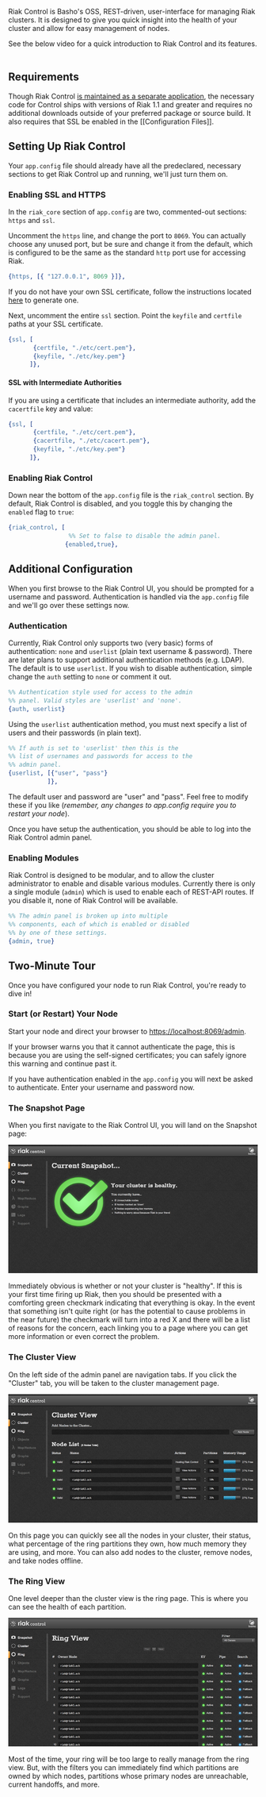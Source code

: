 Riak Control is Basho's OSS, REST-driven, user-interface for managing Riak clusters. It is designed to give you quick insight into the health of your cluster and allow for easy management of nodes.

See the below video for a quick introduction to Riak Control and its features.
<br></br>
<div style="display:none" class="iframe-video" id="http://player.vimeo.com/video/38345840"></div>

## Requirements

Though Riak Control [is maintained as a separate application](https://github.com/basho/riak_control), the necessary code for Control ships with versions of Riak 1.1 and greater and requires no additional downloads outside of your preferred package or source build. It also requires that SSL be enabled in the [[Configuration Files]].

## Setting Up Riak Control

Your `app.config` file should already have all the predeclared, necessary sections to get Riak Control up and running, we'll just turn them on.

### Enabling SSL and HTTPS

In the `riak_core` section of `app.config` are two, commented-out sections: `https` and `ssl`.

Uncomment the `https` line, and change the port to `8069`. You can actually choose any unused port, but be sure and change it from the default, which is configured to be the same as the standard `http` port use for accessing Riak.

```erlang
{https, [{ "127.0.0.1", 8069 }]},
```

If you do not have your own SSL certificate, follow the instructions
located [here](http://www.akadia.com/services/ssh_test_certificate.html)
to generate one.

Next, uncomment the entire `ssl` section.  Point the `keyfile` and
`certfile` paths at your SSL certificate.

```erlang
{ssl, [
       {certfile, "./etc/cert.pem"},
       {keyfile, "./etc/key.pem"}
      ]},
```

#### SSL with Intermediate Authorities

If you are using a certificate that includes an intermediate authority, add the `cacertfile` key and value:

```erlang
{ssl, [
       {certfile, "./etc/cert.pem"},
       {cacertfile, "./etc/cacert.pem"},
       {keyfile, "./etc/key.pem"}
      ]},
```

### Enabling Riak Control

Down near the bottom of the `app.config` file is the `riak_control` section. By default, Riak Control is disabled, and you toggle this by changing the `enabled` flag to `true`:

```erlang
{riak_control, [
				 %% Set to false to disable the admin panel.
			    {enabled,true},
```

## Additional Configuration

When you first browse to the Riak Control UI, you should be prompted for a username and password. Authentication is handled via the `app.config` file and we'll go over these settings now.

### Authentication

Currently, Riak Control only supports two (very basic) forms of authentication: `none` and `userlist` (plain text username & password). There are later plans to support additional authentication methods (e.g. LDAP). The default is to use `userlist`. If you wish to disable authentication, simple change the `auth` setting to `none` or comment it out.

```erlang
%% Authentication style used for access to the admin
%% panel. Valid styles are 'userlist' and 'none'.
{auth, userlist}
```

Using the `userlist` authentication method, you must next specify a list of users and their passwords (in plain text).

```erlang
%% If auth is set to 'userlist' then this is the
%% list of usernames and passwords for access to the
%% admin panel.
{userlist, [{"user", "pass"}
           ]},
```

The default user and password are "user" and "pass". Feel free to modify these if you like (*remember, any changes to app.config require you to restart your node*).

Once you have setup the authentication, you should be able to log into the Riak Control admin panel.

### Enabling Modules

Riak Control is designed to be modular, and to allow the cluster administrator to enable and disable various modules. Currently there is only a single module (`admin`) which is used to enable each of REST-API routes. If you disable it, none of Riak Control will be available.

```erlang
%% The admin panel is broken up into multiple
%% components, each of which is enabled or disabled
%% by one of these settings.
{admin, true}
```

## Two-Minute Tour

Once you have configured your node to run Riak Control, you're ready to dive in!

### Start (or Restart) Your Node

Start your node and direct your browser to <https://localhost:8069/admin>. 

If your browser warns you that it cannot authenticate the page, this is because you are using the self-signed certificates; you can safely ignore this warning and continue past it. 

If you have authentication enabled in the `app.config` you will next be asked to authenticate. Enter your username and password now.

### The Snapshot Page

When you first navigate to the Riak Control UI, you will land on the Snapshot page:

![The Snapshot Page](/images/control_snapshot.png)

Immediately obvious is whether or not your cluster is "healthy". If this is your first time firing up Riak, then you should be presented with a comforting green checkmark indicating that everything is okay. In the event that something isn't quite right (or has the potential to cause problems in the near future) the checkmark will turn into a red X and there will be a list of reasons for the concern, each linking you to a page where you can get more information or even correct the problem.

### The Cluster View

On the left side of the admin panel are navigation tabs. If you click the "Cluster" tab, you will be taken to the cluster management page.

![The Cluster View](/images/control_cluster.png)

On this page you can quickly see all the nodes in your cluster, their status, what percentage of the ring partitions they own, how much memory they are using, and more. You can also add nodes to the cluster, remove nodes, and take nodes offline.

### The Ring View

One level deeper than the cluster view is the ring page. This is where you can see the health of each partition.

![The Ring View](/images/control_ring.png)

Most of the time, your ring will be too large to really manage from the ring view. But, with the filters you can immediately find which partitions are owned by which nodes, partitions whose primary nodes are unreachable, current handoffs, and more.

